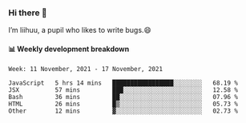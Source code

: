 ### Hi there 👋
I’m liihuu, a pupil who likes to write bugs.😄


#### 📊 Weekly development breakdown
<!--START_SECTION:waka-->
```text
Week: 11 November, 2021 - 17 November, 2021

JavaScript   5 hrs 14 mins   █████████████████░░░░░░░░   68.19 % 
JSX          57 mins         ███░░░░░░░░░░░░░░░░░░░░░░   12.58 % 
Bash         36 mins         ██░░░░░░░░░░░░░░░░░░░░░░░   07.96 % 
HTML         26 mins         █▒░░░░░░░░░░░░░░░░░░░░░░░   05.73 % 
Other        12 mins         ▓░░░░░░░░░░░░░░░░░░░░░░░░   02.73 % 
```
<!--END_SECTION:waka-->

<!--
**liihuu/liihuu** is a ✨ _special_ ✨ repository because its `README.md` (this file) appears on your GitHub profile.

Here are some ideas to get you started:

- 🔭 I’m currently working on ...
- 🌱 I’m currently learning ...
- 👯 I’m looking to collaborate on ...
- 🤔 I’m looking for help with ...
- 💬 Ask me about ...
- 📫 How to reach me: ...
- 😄 Pronouns: ...
- ⚡ Fun fact: ...
-->
